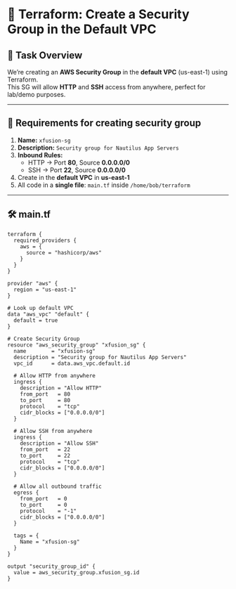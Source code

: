 # 🚀 Terraform: Create a Security Group in the Default VPC

## 📜 Task Overview
We’re creating an **AWS Security Group** in the **default VPC** (us-east-1) using Terraform.  
This SG will allow **HTTP** and **SSH** access from anywhere, perfect for lab/demo purposes.

---

## 📌 Requirements for creating security group
1. **Name:** `xfusion-sg`  
2. **Description:** `Security group for Nautilus App Servers`  
3. **Inbound Rules:**
   - HTTP → Port **80**, Source **0.0.0.0/0**
   - SSH → Port **22**, Source **0.0.0.0/0**
4. Create in the **default VPC** in **us-east-1**  
5. All code in a **single file**: `main.tf` inside `/home/bob/terraform`

---

## 🛠 main.tf
```hcl
terraform {
  required_providers {
    aws = {
      source = "hashicorp/aws"
    }
  }
}

provider "aws" {
  region = "us-east-1"
}

# Look up default VPC
data "aws_vpc" "default" {
  default = true
}

# Create Security Group
resource "aws_security_group" "xfusion_sg" {
  name        = "xfusion-sg"
  description = "Security group for Nautilus App Servers"
  vpc_id      = data.aws_vpc.default.id

  # Allow HTTP from anywhere
  ingress {
    description = "Allow HTTP"
    from_port   = 80
    to_port     = 80
    protocol    = "tcp"
    cidr_blocks = ["0.0.0.0/0"]
  }

  # Allow SSH from anywhere
  ingress {
    description = "Allow SSH"
    from_port   = 22
    to_port     = 22
    protocol    = "tcp"
    cidr_blocks = ["0.0.0.0/0"]
  }

  # Allow all outbound traffic
  egress {
    from_port   = 0
    to_port     = 0
    protocol    = "-1"
    cidr_blocks = ["0.0.0.0/0"]
  }

  tags = {
    Name = "xfusion-sg"
  }
}

output "security_group_id" {
  value = aws_security_group.xfusion_sg.id
}
